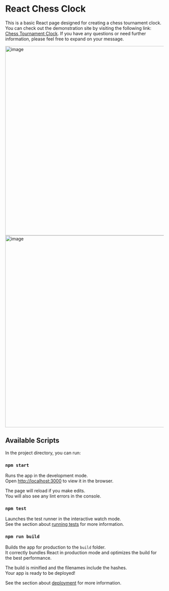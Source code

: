 # React Chess Clock

This is a basic React page designed for creating a chess tournament clock. You can check out the demonstration site by visiting the following link: [Chess Tournament Clock](https://samuraitruong.github.io/chess-clock). If you have any questions or need further information, please feel free to expand on your message.



<img width="600" alt="image" src="https://user-images.githubusercontent.com/1183138/235273388-14f36637-922c-4d18-8662-81e997f3881b.png">


<img width="608" alt="image" src="https://user-images.githubusercontent.com/1183138/235273401-8bc65c80-7c51-475e-b1fa-f325d34ef0b6.png">

## Available Scripts

In the project directory, you can run:

### `npm start`

Runs the app in the development mode.\
Open [http://localhost:3000](http://localhost:3000) to view it in the browser.

The page will reload if you make edits.\
You will also see any lint errors in the console.

### `npm test`

Launches the test runner in the interactive watch mode.\
See the section about [running tests](https://facebook.github.io/create-react-app/docs/running-tests) for more information.

### `npm run build`

Builds the app for production to the `build` folder.\
It correctly bundles React in production mode and optimizes the build for the best performance.

The build is minified and the filenames include the hashes.\
Your app is ready to be deployed!

See the section about [deployment](https://facebook.github.io/create-react-app/docs/deployment) for more information.

